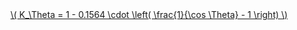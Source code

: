 <a href="/eco2_guide_center/1.%20ECO2%20Logic%20Guide/Hee1_Equation_List.html" class="equation-link" target="_blank" rel="noopener noreferrer">
  \( K_\Theta = 1 - 0.1564 \cdot \left( \frac{1}{\cos \Theta} - 1 \right) \) 
</a>
